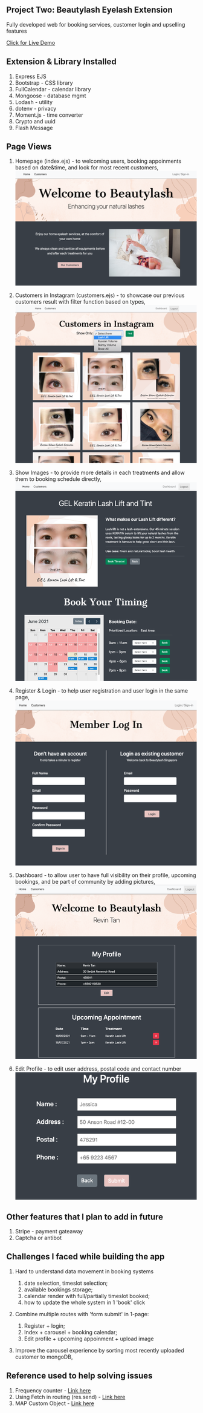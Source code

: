 ## Project Two: Beautylash Eyelash Extension

Fully developed web for booking services, customer login and upselling features

[Click for Live Demo](https://beautylash.herokuapp.com/beautylash)

## Extension & Library Installed

1. Express EJS
1. Bootstrap - CSS library
1. FullCalendar - calendar library
1. Mongoose - database mgmt
1. Lodash - utility
1. dotenv - privacy
1. Moment.js - time converter
1. Crypto and uuid
1. Flash Message

## Page Views

1. Homepage (index.ejs) - to welcoming users, booking appoinments based on date&time, and look for most recent customers, ![homepage](./public/assets/readme/homepage.jpg)

1. Customers in Instagram (customers.ejs) - to showcase our previous customers result with filter function based on types, ![customers](./public/assets/readme/customer-page.jpg)

1. Show Images - to provide more details in each treatments and allow them to booking schedule directly, ![show](./public/assets/readme/show-page.jpg)

1. Register & Login - to help user registration and user login in the same page, ![loginAndRegister](./public/assets/readme/login.jpg)

1. Dashboard - to allow user to have full visibility on their profile, upcoming bookings, and be part of community by adding pictures, ![dashboard](./public/assets/readme/new-dashboard.jpg)

1. Edit Profile - to edit user address, postal code and contact number ![edit profile](./public/assets/readme/edit-profile.jpg)

## Other features that I plan to add in future

1. Stripe - payment gateaway
1. Captcha or antibot

## Challenges I faced while building the app

1. Hard to understand data movement in booking systems

   1. date selection, timeslot selection;
   1. available bookings storage;
   1. calendar render with full/partially timeslot booked;
   1. how to update the whole system in 1 'book' click

1. Combine multiple routes with 'form submit' in 1-page:

   1. Register + login;
   1. Index + carousel + booking calendar;
   1. Edit profile + upcoming appoinment + upload image

1. Improve the carousel experience by sorting most recently uploaded customer to mongoDB,

## Reference used to help solving issues

1. Frequency counter - [Link here](https://levelup.gitconnected.com/how-to-solve-an-anagram-algorithm-using-a-frequency-counter-5bb1f0b817ef)
1. Using Fetch in routing (res.send) - [Link here](https://developer.mozilla.org/en-US/docs/Web/JavaScript/Reference/Global_Objects/Map)
1. MAP Custom Object - [Link here](https://developer.mozilla.org/en-US/docs/Web/API/Fetch_API/Using_Fetch)

